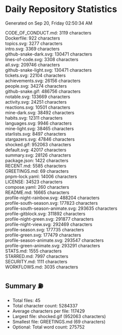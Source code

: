 # Daily Repository Statistics
Generated on Sep 20, Friday 02:50:34 AM  

CODE_OF_CONDUCT.md: 3119 characters  
Dockerfile: 922 characters  
topics.svg: 3277 characters  
intro.svg: 3369 characters  
github-snake-dark.svg: 130471 characters  
lines-of-code.svg: 3308 characters  
all.svg: 209746 characters  
github-snake-light.svg: 130471 characters  
tickets.svg: 22104 characters  
achievements.svg: 26156 characters  
people.svg: 34274 characters  
github-snake.gif: 486756 characters  
notable.svg: 133669 characters  
activity.svg: 24251 characters  
reactions.svg: 10501 characters  
mine-dark.svg: 38492 characters  
habits.svg: 12311 characters  
languages.svg: 9946 characters  
mine-light.svg: 38465 characters  
starlists.svg: 8497 characters  
stargazers.svg: 47846 characters  
shocked.gif: 952063 characters  
default.svg: 42017 characters  
summary.svg: 28126 characters  
package.json: 1422 characters  
RECENT.md: 5585 characters  
GREETINGS.md: 69 characters  
pnpm-lock.yaml: 14006 characters  
LICENSE: 34523 characters  
compose.yaml: 260 characters  
README.md: 16665 characters  
profile-night-rainbow.svg: 488204 characters  
profile-south-season.svg: 177823 characters  
profile-south-season-animate.svg: 293635 characters  
profile-gitblock.svg: 311892 characters  
profile-night-green.svg: 291877 characters  
profile-night-view.svg: 292469 characters  
profile-season.svg: 177735 characters  
profile-green.svg: 177479 characters  
profile-season-animate.svg: 293547 characters  
profile-green-animate.svg: 293291 characters  
STATS.md: 1555 characters  
STARRED.md: 7997 characters  
SECURITY.md: 1111 characters  
WORKFLOWS.md: 3035 characters  

## Summary ⛽  
- Total files: 45  
- Total character count: 5284337  
- Average characters per file: 117429  
- Largest file: shocked.gif (952063 characters)  
- Smallest file: GREETINGS.md (69 characters)  
- Optional: Total word count: 275752  
